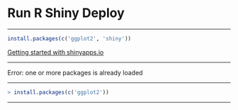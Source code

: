 # Run R Shiny Deploy

____

```r
install.packages(c('ggplot2', 'shiny'))
```

[Getting started with shinyapps.io](https://shiny.posit.co/r/articles/share/shinyapps/?_gl=1*1yfxfd8*_ga*NTg0NjIzNjkwLjE3MTMxODE3ODA.*_ga_HXP006LBGY*MTcxMzE4MTc3OS4xLjEuMTcxMzE4Mjk4OC4wLjAuMA..)

____

Error: one or more packages is already loaded 

____

```r
> install.packages(c('ggplot2'))
```

____

